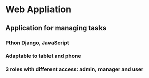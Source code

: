 # Web Appliation

## Application for managing tasks

### Pthon Django, JavaScript
### Adaptable to tablet and phone
### 3 roles with different access: admin, manager and user
